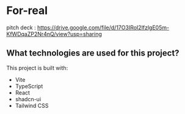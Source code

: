 # For-real
pitch deck : https://drive.google.com/file/d/17O3IRoI2lfzlgE05m-KfWDqaZP2Nr4nQ/view?usp=sharing


## What technologies are used for this project?

This project is built with:

- Vite
- TypeScript
- React
- shadcn-ui
- Tailwind CSS
